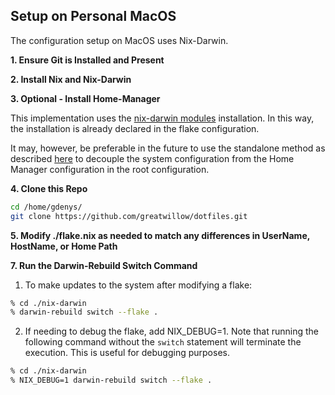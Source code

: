 ## Setup on Personal MacOS

The configuration setup on MacOS uses Nix-Darwin.

**1. Ensure Git is Installed and Present**

**2. Install Nix and Nix-Darwin**

**3. Optional - Install Home-Manager**

This implementation uses the [nix-darwin modules](https://nix-community.github.io/home-manager/index.xhtml) installation.  In this way, the installation is already declared in the flake configuration.

It may, however, be preferable in the future to use the standalone method as described [here](https://nix-community.github.io/home-manager/index.xhtml#sec-install-standalone) to decouple the system configuration from the Home Manager configuration in the root configuration.

**4. Clone this Repo**

```bash
cd /home/gdenys/
git clone https://github.com/greatwillow/dotfiles.git
```

**5. Modify ./flake.nix as needed to match any differences in UserName, HostName, or Home Path**

**7. Run the Darwin-Rebuild Switch Command**

1. To make updates to the system after modifying a flake:

```bash
% cd ./nix-darwin 
% darwin-rebuild switch --flake .
```

2. If needing to debug the flake, add NIX_DEBUG=1. Note that running the following command without the `switch` statement will terminate the execution.  This is useful for debugging purposes.

```bash
% cd ./nix-darwin 
% NIX_DEBUG=1 darwin-rebuild switch --flake .
```